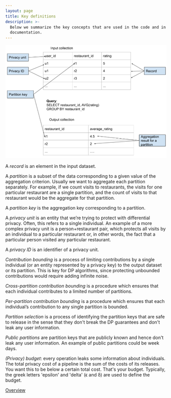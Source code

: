 ```yaml
---
layout: page
title: Key definitions
description: >-
  Below we summarize the key concepts that are used in the code and in the
  documentation.
---
```


![image](terminology.png)

A *record* is an element in the input dataset.

A *partition* is a subset of the data corresponding to a given value of the
aggregation criterion. Usually we want to aggregate each partition separately.
For example, if we count visits to restaurants, the visits for one particular
restaurant are a single partition, and the count of visits to that restaurant
would be the aggregate for that partition.

A *partition key* is the aggregation key corresponding to a partition.

A *privacy unit* is an entity that we’re trying to protect with differential
privacy. Often, this refers to a single individual. An example of a more complex
privacy unit is a person+restaurant pair, which protects all visits by an
individual to a particular restaurant or, in other words, the fact that a
particular person visited any particular restaurant.

A *privacy ID* is an identifier of a privacy unit.

*Contribution bounding* is a process of limiting contributions by a single
individual (or an entity represented by a privacy key) to the output dataset or
its partition. This is key for DP algorithms, since protecting unbounded
contributions would require adding infinite noise.

*Cross-partition contribution bounding* is a procedure which ensures that each
individual contributes to a limited number of partitions.

*Per-partition contribution bounding* is a procedure which ensures that each
individual’s contribution to any single partition is bounded.

*Partition selection* is a process of identifying the partition keys that are
safe to release in the sense that they don't break the DP guarantees and don't
leak any user information.

*Public partitions* are partition keys that are publicly known and hence don't
leak any user information. An example of public partitions could be week days.

*(Privacy) budget*: every operation leaks some information about individuals.
The total privacy cost of a pipeline is the sum of the costs of its releases.
You want this to be below a certain total cost. That's your budget. Typically,
the greek letters 'epsilon' and 'delta' (ϵ and δ) are used to define the budget.

<a class="c-hero__button c-button c-button--primary" style="margin: 0px;" href="https://pipelinedp.io/overview/" target="_blank">Overview</a>
